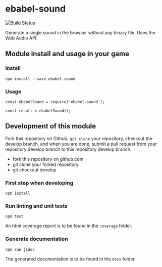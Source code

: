 # ebabel-sound
[![Build Status](https://travis-ci.org/ebabel-games/ebabel-sound.svg?branch=master)](https://travis-ci.org/ebabel-games/ebabel-sound)

Generate a single sound in the browser without any binary file. Uses the Web Audio API.

## Module install and usage in your game

### Install
```
npm install --save ebabel-sound
```

### Usage
```
const ebabelSound = require('ebabel-sound');

const result = ebabelSound();
```

## Development of this module
Fork this repository on Github, `git clone` your repository, checkout the develop branch, and when you are done, submit a pull request from your repository develop branch to this repository develop branch.

* fork this repository on github.com
* git clone your forked repository.
* git checkout develop

### First step when developing
```
npm install
```

### Run linting and unit tests
```
npm test
```

An html coverage report is to be found in the `coverage` folder.

### Generate documentation
```
npm run jsdoc
```

The generated documentation is to be found in the `docs` folder.
